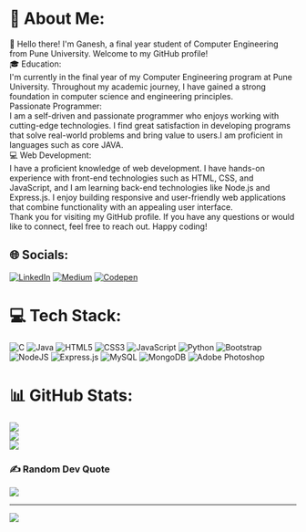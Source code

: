 # 💫 About Me:
👋 Hello there! I'm Ganesh, a final year student of Computer Engineering from Pune University. Welcome to my GitHub profile!<br>🎓 Education:<br>I'm currently in the final year of my Computer Engineering program at Pune University. Throughout my academic journey, I have gained a strong foundation in computer science and engineering principles.<br>Passionate Programmer:<br>I am a self-driven and passionate programmer who enjoys working with cutting-edge technologies. I find great satisfaction in developing programs that solve real-world problems and bring value to users.I am proficient in languages such as core JAVA.<br>💻 Web Development:<br>I have a proficient knowledge of web development. I have hands-on experience with front-end technologies such as HTML, CSS, and JavaScript, and I am learning back-end technologies like Node.js and Express.js. I enjoy building responsive and user-friendly web applications that combine functionality with an appealing user interface.<br>Thank you for visiting my GitHub profile. If you have any questions or would like to connect, feel free to reach out. Happy coding!


## 🌐 Socials:
[![LinkedIn](https://img.shields.io/badge/LinkedIn-%230077B5.svg?logo=linkedin&logoColor=white)](https://linkedin.com/in/ganeshnitalikar) [![Medium](https://img.shields.io/badge/Medium-12100E?logo=medium&logoColor=white)](https://medium.com/@ganeshnitalikar) [![Codepen](https://img.shields.io/badge/Codepen-000000?style=for-the-badge&logo=codepen&logoColor=white)](https://codepen.io/ganeshnitalikar) 

# 💻 Tech Stack:
![C](https://img.shields.io/badge/c-%2300599C.svg?style=flat&logo=c&logoColor=white) ![Java](https://img.shields.io/badge/java-%23ED8B00.svg?style=flat&logo=java&logoColor=white) ![HTML5](https://img.shields.io/badge/html5-%23E34F26.svg?style=flat&logo=html5&logoColor=white) ![CSS3](https://img.shields.io/badge/css3-%231572B6.svg?style=flat&logo=css3&logoColor=white) ![JavaScript](https://img.shields.io/badge/javascript-%23323330.svg?style=flat&logo=javascript&logoColor=%23F7DF1E) ![Python](https://img.shields.io/badge/python-3670A0?style=flat&logo=python&logoColor=ffdd54) ![Bootstrap](https://img.shields.io/badge/bootstrap-%23563D7C.svg?style=flat&logo=bootstrap&logoColor=white) ![NodeJS](https://img.shields.io/badge/node.js-6DA55F?style=flat&logo=node.js&logoColor=white) ![Express.js](https://img.shields.io/badge/express.js-%23404d59.svg?style=flat&logo=express&logoColor=%2361DAFB) ![MySQL](https://img.shields.io/badge/mysql-%2300f.svg?style=flat&logo=mysql&logoColor=white) ![MongoDB](https://img.shields.io/badge/MongoDB-%234ea94b.svg?style=flat&logo=mongodb&logoColor=white) ![Adobe Photoshop](https://img.shields.io/badge/adobephotoshop-%2331A8FF.svg?style=flat&logo=adobephotoshop&logoColor=white)
# 📊 GitHub Stats:
![](https://github-readme-stats.vercel.app/api?username=ganeshnitalikar&theme=nightowl&hide_border=false&include_all_commits=true&count_private=true)<br/>
![](https://github-readme-streak-stats.herokuapp.com/?user=ganeshnitalikar&theme=nightowl&hide_border=false)<br/>
![](https://github-readme-stats.vercel.app/api/top-langs/?username=ganeshnitalikar&theme=nightowl&hide_border=false&include_all_commits=true&count_private=true&layout=compact)

### ✍️ Random Dev Quote
![](https://quotes-github-readme.vercel.app/api?type=horizontal&theme=dark)

---
[![](https://visitcount.itsvg.in/api?id=ganeshnitalikar&icon=0&color=0)](https://visitcount.itsvg.in)

<!-- Proudly created with GPRM ( https://gprm.itsvg.in ) -->
